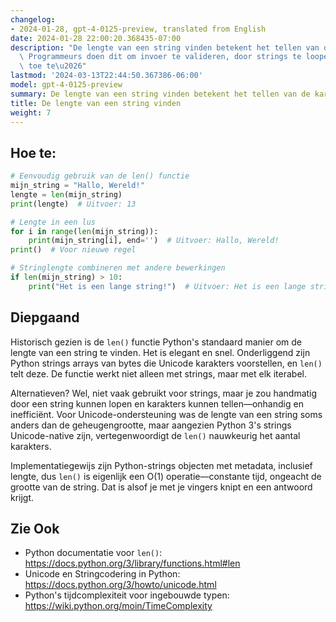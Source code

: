 ```yaml
---
changelog:
- 2024-01-28, gpt-4-0125-preview, translated from English
date: 2024-01-28 22:00:20.368435-07:00
description: "De lengte van een string vinden betekent het tellen van de karakters.\
  \ Programmeurs doen dit om invoer te valideren, door strings te loopen, bronnen\
  \ toe te\u2026"
lastmod: '2024-03-13T22:44:50.367386-06:00'
model: gpt-4-0125-preview
summary: De lengte van een string vinden betekent het tellen van de karakters.
title: De lengte van een string vinden
weight: 7
---
```


## Hoe te:
```python
# Eenvoudig gebruik van de len() functie
mijn_string = "Hallo, Wereld!"
lengte = len(mijn_string)
print(lengte)  # Uitvoer: 13

# Lengte in een lus
for i in range(len(mijn_string)):
    print(mijn_string[i], end='')  # Uitvoer: Hallo, Wereld!
print()  # Voor nieuwe regel

# Stringlengte combineren met andere bewerkingen
if len(mijn_string) > 10:
    print("Het is een lange string!")  # Uitvoer: Het is een lange string!
```

## Diepgaand
Historisch gezien is de `len()` functie Python's standaard manier om de lengte van een string te vinden. Het is elegant en snel. Onderliggend zijn Python strings arrays van bytes die Unicode karakters voorstellen, en `len()` telt deze. De functie werkt niet alleen met strings, maar met elk iterabel.

Alternatieven? Wel, niet vaak gebruikt voor strings, maar je zou handmatig door een string kunnen lopen en karakters kunnen tellen—onhandig en inefficiënt. Voor Unicode-ondersteuning was de lengte van een string soms anders dan de geheugengrootte, maar aangezien Python 3's strings Unicode-native zijn, vertegenwoordigt de `len()` nauwkeurig het aantal karakters.

Implementatiegewijs zijn Python-strings objecten met metadata, inclusief lengte, dus `len()` is eigenlijk een O(1) operatie—constante tijd, ongeacht de grootte van de string. Dat is alsof je met je vingers knipt en een antwoord krijgt.

## Zie Ook
- Python documentatie voor `len()`: https://docs.python.org/3/library/functions.html#len
- Unicode en Stringcodering in Python: https://docs.python.org/3/howto/unicode.html
- Python's tijdcomplexiteit voor ingebouwde typen: https://wiki.python.org/moin/TimeComplexity
